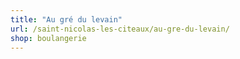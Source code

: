 ```yaml
---
title: "Au gré du levain"
url: /saint-nicolas-les-citeaux/au-gre-du-levain/
shop: boulangerie
---
```

